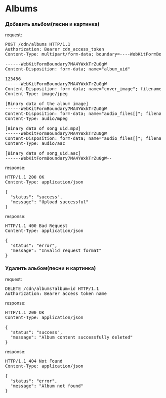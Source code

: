<h1>Albums</h1>

<h3>Добавить альбом(песни и картинка)</h3>
<p>request:</p>
<pre>
POST /cdn/albums HTTP/1.1
Authorization: Bearer cdn_access_token
Content-Type: multipart/form-data; boundary=----WebKitFormBoundary7MA4YWxkTrZu0gW<br>
------WebKitFormBoundary7MA4YWxkTrZu0gW
Content-Disposition: form-data; name="album_uid"<br>
123456
------WebKitFormBoundary7MA4YWxkTrZu0gW
Content-Disposition: form-data; name="cover_image"; filename="album_uid.jpg"
Content-Type: image/jpeg<br>
[Binary data of the album image]
------WebKitFormBoundary7MA4YWxkTrZu0gW
Content-Disposition: form-data; name="audio_files[]"; filename="song_uid.mp3"
Content-Type: audio/mpeg<br>
[Binary data of song_uid.mp3]
------WebKitFormBoundary7MA4YWxkTrZu0gW
Content-Disposition: form-data; name="audio_files[]"; filename="song_uid.aac"
Content-Type: audio/aac<br>
[Binary data of song_uid.aac]
------WebKitFormBoundary7MA4YWxkTrZu0gW--
</pre>
<p>response:</p>
<pre>
HTTP/1.1 200 OK
Content-Type: application/json<br>
{
  "status": "success",
  "message": "Upload successful"
}
</pre>
<p>response:</p>
<pre>
HTTP/1.1 400 Bad Request
Content-Type: application/json<br>
{
  "status": "error",
  "message": "Invalid request format"
}
</pre>

<h3>Удалить альбом(песни и картинка)</h3>
<p>request:</p>
<pre>
DELETE /cdn/albums?album=id HTTP/1.1
Authorization: Bearer access_token_name
</pre>
<p>response:</p>
<pre>
HTTP/1.1 200 OK
Content-Type: application/json<br>
{
  "status": "success",
  "message": "Album content successfully deleted"
}
</pre>
<p>response:</p>
<pre>
HTTP/1.1 404 Not Found
Content-Type: application/json<br>
{
  "status": "error",
  "message": "Album not found"
}
</pre>

